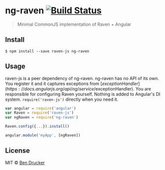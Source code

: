 # ng-raven [![Build Status](https://travis-ci.org/bendrucker/ng-raven.svg?branch=master)](https://travis-ci.org/bendrucker/ng-raven)

> Minimal CommonJS implementation of Raven + Angular


## Install

```
$ npm install --save raven-js ng-raven
```


## Usage

raven-js is a peer dependency of ng-raven. ng-raven has no API of its own. You register it and it captures exceptions from [$exceptionHandler](https://docs.angularjs.org/api/ng/service/$exceptionHandler). You are responsible for configuring Raven yourself. Nothing is added to Angular's DI system. `require('raven-js')` directly when you need it. 

```js
var angular = require('angular')
var Raven = require('raven-js')
var ngRaven = require('ng-raven')

Raven.config({...}).install()

angular.module('myApp', [ngRaven])
```


## License

MIT © [Ben Drucker](http://bendrucker.me)
